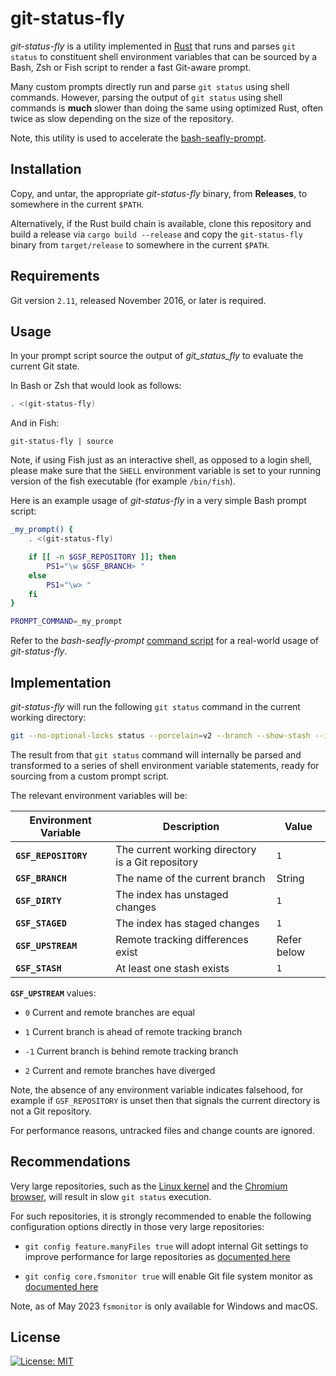 git-status-fly
==============

_git-status-fly_ is a utility implemented in [Rust](https://www.rust-lang.org)
that runs and parses `git status` to constituent shell environment variables
that can be sourced by a Bash, Zsh or Fish script to render a fast Git-aware
prompt.

Many custom prompts directly run and parse `git status` using shell commands.
However, parsing the output of `git status` using shell commands is **much**
slower than doing the same using optimized Rust, often twice as slow depending
on the size of the repository.

Note, this utility is used to accelerate the
[bash-seafly-prompt](https://github.com/bluz71/bash-seafly-prompt).

Installation
------------

Copy, and untar, the appropriate _git-status-fly_ binary, from **Releases**, to
somewhere in the current `$PATH`.

Alternatively, if the Rust build chain is available, clone this repository and
build a release via `cargo build --release` and copy the `git-status-fly`
binary from `target/release` to somewhere in the current `$PATH`.

Requirements
------------

Git version `2.11`, released November 2016, or later is required.

Usage
-----

In your prompt script source the output of _git_status_fly_ to evaluate the
current Git state.

In Bash or Zsh that would look as follows:

```bash
. <(git-status-fly)
```

And in Fish:

```fish
git-status-fly | source
```

Note, if using Fish just as an interactive shell, as opposed to a login shell,
please make sure that the `SHELL` environment variable is set to your running
version of the fish executable (for example `/bin/fish`).

Here is an example usage of _git-status-fly_ in a very simple Bash prompt
script:

```bash
_my_prompt() {
    . <(git-status-fly)

    if [[ -n $GSF_REPOSITORY ]]; then
        PS1="\w $GSF_BRANCH> "
    else
        PS1="\w> "
    fi
}

PROMPT_COMMAND=_my_prompt
```

Refer to the _bash-seafly-prompt_ [command
script](https://github.com/bluz71/bash-seafly-prompt/blob/master/command_prompt.bash)
for a real-world usage of _git-status-fly_.

Implementation
--------------

_git-status-fly_ will run the following `git status` command in the current
working directory:

```sh
git --no-optional-locks status --porcelain=v2 --branch --show-stash --ignore-submodules -uno
```

The result from that `git status` command will internally be parsed and
transformed to a series of shell environment variable statements, ready for
sourcing from a custom prompt script.

The relevant environment variables will be:

| Environment Variable | Description                                       | Value       |
|----------------------|---------------------------------------------------|-------------|
| **`GSF_REPOSITORY`** | The current working directory is a Git repository | `1`         |
| **`GSF_BRANCH`**     | The name of the current branch                    | String      |
| **`GSF_DIRTY`**      | The index has unstaged changes                    | `1`         |
| **`GSF_STAGED`**     | The index has staged changes                      | `1`         |
| **`GSF_UPSTREAM`**   | Remote tracking differences exist                 | Refer below |
| **`GSF_STASH`**      | At least one stash exists                         | `1`         |

**`GSF_UPSTREAM`** values:

- `0` Current and remote branches are equal

- `1` Current branch is ahead of remote tracking branch

- `-1` Current branch is behind remote tracking branch

- `2` Current and remote branches have diverged

Note, the absence of any environment variable indicates falsehood, for example
if `GSF_REPOSITORY` is unset then that signals the current directory is not a
Git repository.

For performance reasons, untracked files and change counts are ignored.

Recommendations
---------------

Very large repositories, such as the [Linux
kernel](https://github.com/torvalds/linux) and the [Chromium
browser](https://github.com/chromium/chromium), will result in slow `git status`
execution.

For such repositories, it is strongly recommended to enable the following
configuration options directly in those very large repositories:

- `git config feature.manyFiles true` will adopt internal Git settings to improve
  performance for large repositories as [documented
  here](https://github.blog/2019-11-03-highlights-from-git-2-24/)

- `git config core.fsmonitor true` will enable Git file system monitor as
  [documented
  here](https://github.blog/2022-06-29-improve-git-monorepo-performance-with-a-file-system-monitor)

Note, as of May 2023 `fsmonitor` is only available for Windows and macOS.

License
-------

[![License: MIT](https://img.shields.io/badge/License-MIT-blue.svg)](https://opensource.org/licenses/MIT)
